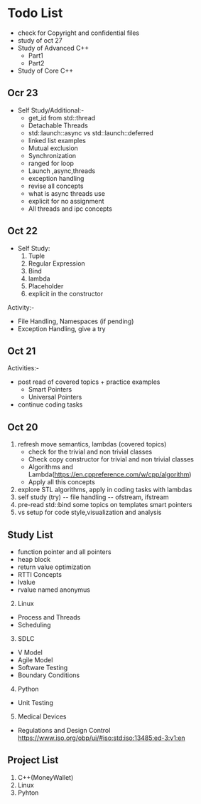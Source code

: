 # Todo List
* check for Copyright and confidential files
* study of oct 27
* Study of Advanced C++
    - Part1
    - Part2
* Study of Core C++

## Ocr 23
* Self Study/Additional:-
    * get_id from std::thread
    * Detachable Threads
    * std::launch::async vs  std::launch::deferred
    * linked list examples
    * Mutual exclusion
    * Synchronization
    * ranged for loop
    * Launch ,async,threads
    * exception handling
    * revise all concepts
    * what is async threads use
    * explicit for no assignment
    * All threads and ipc concepts

## Oct 22
* Self Study:
    1. Tuple
    2. Regular Expression
    3. Bind
    4. lambda
    5. Placeholder
    6. explicit in the constructor

Activity:-
* File Handling, Namespaces (if pending)
* Exception Handling, give a try


## Oct 21
Activities:-
* post read of covered topics + practice examples
    - Smart Pointers
    - Universal Pointers
* continue coding tasks

## Oct 20
1. refresh move semantics, lambdas (covered topics)
    * check for the trivial and non trivial classes
    * Check copy constructor for trivial and non trivial classes
    * Algorithms and Lambda(https://en.cppreference.com/w/cpp/algorithm)
    * Apply all this concepts  
2. explore STL algorithms, apply in coding tasks with lambdas
3. self study (try) -- file handling -- ofstream, ifstream
4. pre-read
    std::bind
    some topics on templates
    smart pointers
5. vs setup for code style,visualization and analysis


## Study List

* function pointer and all pointers
* heap block
* return value optimization
* RTTI Concepts
* lvalue
* rvalue
    named 
    anonymus

2. Linux
* Process and Threads
* Scheduling

3. SDLC
* V Model
* Agile Model
* Software Testing
* Boundary Conditions

4. Python
* Unit Testing

5. Medical Devices
* Regulations and Design Control
    https://www.iso.org/obp/ui/#iso:std:iso:13485:ed-3:v1:en

## Project List
1. C++(MoneyWallet)
2. Linux
3. Pyhton